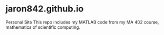 # jaron842.github.io
Personal Site
This repo includes my MATLAB code from my MA 402 course, mathematics of scientific computing. 
